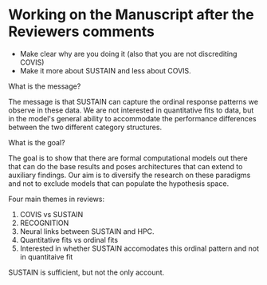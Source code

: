 # Working on the Manuscript after the Reviewers comments

- Make clear why are you doing it (also that you are not discrediting COVIS)
- Make it more about SUSTAIN and less about COVIS.

What is the message?

The message is that SUSTAIN can capture the ordinal response patterns
we observe in these data. We are not interested in quantitative
fits to data, but in the model's general ability to accommodate the
performance differences between the two different category structures.

What is the goal?

The goal is to show that there are formal computational models out there
that can do the base results and poses architectures that can extend
to auxiliary findings. Our aim is to diversify the research on these
paradigms and not to exclude models that can populate the hypothesis
space.

Four main themes in reviews:

1. COVIS vs SUSTAIN
2. RECOGNITION
3. Neural links between SUSTAIN and HPC.
4. Quantitative fits vs ordinal fits
5. Interested in whether SUSTAIN accomodates this ordinal pattern and not in quantitaive fit

SUSTAIN is sufficient, but not the only account.
